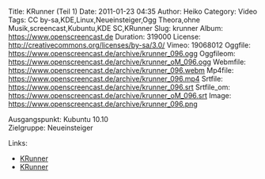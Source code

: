 Title: KRunner (Teil 1)
Date: 2011-01-23 04:35
Author: Heiko
Category: Video
Tags: CC by-sa,KDE,Linux,Neueinsteiger,Ogg Theora,ohne Musik,screencast,Kubuntu,KDE SC,KRunner
Slug: krunner
Album: https://www.openscreencast.de
Duration: 319000
License: http://creativecommons.org/licenses/by-sa/3.0/
Vimeo: 19068012
Oggfile: https://www.openscreencast.de/archive/krunner_096.ogg
Oggfileom: https://www.openscreencast.de/archive/krunner_oM_096.ogg
Webmfile: https://www.openscreencast.de/archive/krunner_096.webm
Mp4file: https://www.openscreencast.de/archive/krunner_096.mp4
Srtfile: https://www.openscreencast.de/archive/krunner_096.srt
Srtfile_om: https://www.openscreencast.de/archive/krunner_oM_096.srt
Image: https://www.openscreencast.de/archive/krunner_096.png

Ausgangspunkt: Kubuntu 10.10  
Zielgruppe: Neueinsteiger  

Links:

  * [KRunner](http://wiki.kubuntu-de.org/Kubuntu_benutzen/Allgemein/KRunner)
  * [KRunner](http://wiki.ubuntuusers.de/KRunner)

